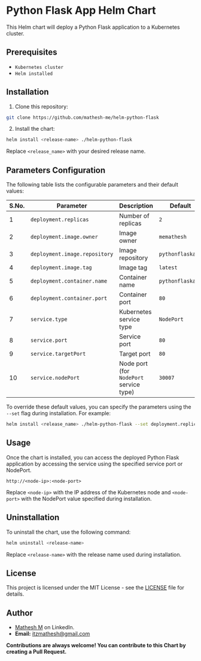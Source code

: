 # Python Flask App Helm Chart

This Helm chart will deploy a Python Flask application to a Kubernetes cluster.

## Prerequisites

- `Kubernetes cluster`
- `Helm installed`

## Installation

1. Clone this repository:

```bash
git clone https://github.com/mathesh-me/helm-python-flask 
```

2. Install the chart:

```bash
helm install <release-name> ./helm-python-flask
```

Replace `<release_name>` with your desired release name.

## Parameters Configuration

The following table lists the configurable parameters and their default values:

| S.No. | Parameter                 | Description                                         | Default          |
|-------|---------------------------|-----------------------------------------------------|------------------|
|   1   | `deployment.replicas`     | Number of replicas                                  | `2`              |
|   2   | `deployment.image.owner`  | Image owner                                         | `memathesh`      |
|   3   | `deployment.image.repository` | Image repository                                | `pythonflaskapp` |
|   4   | `deployment.image.tag`    | Image tag                                           | `latest`         |
|   5   | `deployment.container.name` | Container name                                    | `pythonflaskapp` |
|   6   | `deployment.container.port` | Container port                                    | `80`             |
|   7   | `service.type`            | Kubernetes service type                             | `NodePort`       |
|   8   | `service.port`            | Service port                                        | `80`             |
|   9   | `service.targetPort`      | Target port                                         | `80`             |
|  10   | `service.nodePort`        | Node port (for `NodePort` service type)             | `30007`          |

To override these default values, you can specify the parameters using the `--set` flag during installation. For example:
```bash
helm install <release_name> ./helm-python-flask --set deployment.replicas=3
```


## Usage

Once the chart is installed, you can access the deployed Python Flask application by accessing the service using the specified service port or NodePort.
```
http://<node-ip>:<node-port>
```

Replace `<node-ip>` with the IP address of the Kubernetes node and `<node-port>` with the NodePort value specified during installation.

## Uninstallation

To uninstall the chart, use the following command:

```bash
helm uninstall <release-name>
```
Replace `<release-name>` with the release name used during installation.

## License

This project is licensed under the MIT License - see the [LICENSE](LICENSE) file for details.

## Author

- [Mathesh M](https://www.linkedin.com/in/mathesh-me/) on LinkedIn.
- **Email:** itzmathesh@gmail.com

**Contributions are always welcome! You can contribute to this Chart by creating a Pull Request.**
